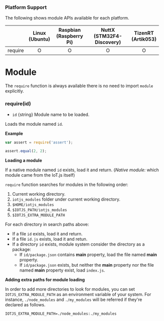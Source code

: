 ### Platform Support

The following shows module APIs available for each platform.

|  | Linux<br/>(Ubuntu) | Raspbian<br/>(Raspberry Pi) | NuttX<br/>(STM32F4-Discovery) | TizenRT<br/>(Artik053) |
| :---: | :---: | :---: | :---: | :---: |
| require | O | O | O | O |

# Module
The `require` function is always available there is no need to import `module` explicitly.

### require(id)
* `id` {string} Module name to be loaded.

Loads the module named `id`.

**Example**

```js
var assert = require('assert');

assert.equal(2, 2);
```

**Loading a module**

If a native module named `id` exists, load it and return.
(_Native module:_ which module came from the IoT.js itself)

`require` function searches for modules in the following order:

1. Current working directory.
2. `iotjs_modules` folder under current working directory.
3. `$HOME/iotjs_modules`
4. `$IOTJS_PATH/iotjs_modules`
5. `$IOTJS_EXTRA_MODULE_PATH`

For each directory in search paths above:

- If a file `id` exists, load it and return.
- If a file `id.js` exists, load it and retun.
- If a directory `id` exists, module system consider the directory as a package:
  - If `id/package.json` contains **main** property, load the file named **main** property.
  - If `id/package.json` exists, but neither the **main** property nor the file named **main** property exist, load `index.js`.

**Adding extra paths for module loading**

In order to add more directories to look for modules, you can set `IOTJS_EXTRA_MODULE_PATH` as an environment variable of your system. For instance, `./node_modules` and `./my_modules` will be referred if they're declared as follows.

`IOTJS_EXTRA_MODULE_PATH=./node_modules:./my_modules`
